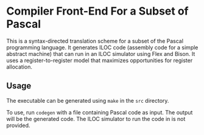 # Compiler Front-End For a Subset of Pascal

This is a syntax-directed translation scheme for a subset of the Pascal programming language. It generates ILOC code (assembly code for a simple abstract machine) that can run in an ILOC simulator using Flex and Bison. It uses a register-to-register model that maximizes opportunities for register allocation. 

## Usage
The executable can be generated using `make` in the `src` directory. 

To use, run `codegen` with a file containing Pascal code as input. The output will be the generated code. The ILOC simulator to run the code in is not provided. 
